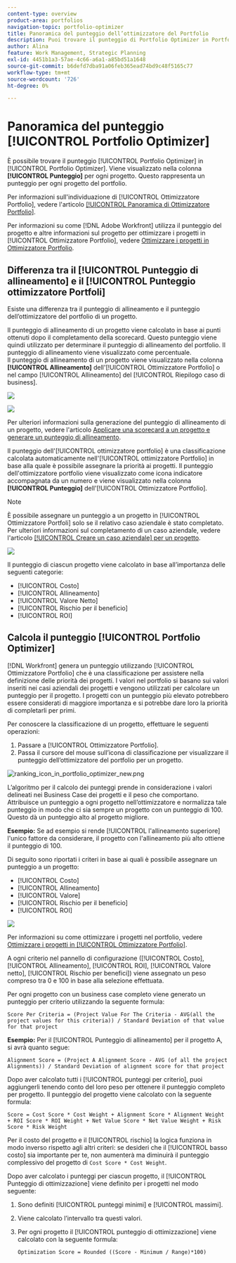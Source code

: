 ```yaml
---
content-type: overview
product-area: portfolios
navigation-topic: portfolio-optimizer
title: Panoramica del punteggio dell’ottimizzatore del Portfolio
description: Puoi trovare il punteggio di Portfolio Optimizer in Portfolio Optimizer. Viene visualizzato nella colonna [!UICONTROL Punteggio] per ogni progetto. Questo rappresenta un punteggio per ogni progetto del portfolio.
author: Alina
feature: Work Management, Strategic Planning
exl-id: 4451b1a3-57ae-4c66-a6a1-a85bd51a1648
source-git-commit: b6defd7dba91a06feb365ead74bd9c48f5165c77
workflow-type: tm+mt
source-wordcount: '726'
ht-degree: 0%

---
```


# Panoramica del punteggio [!UICONTROL Portfolio Optimizer]

È possibile trovare il punteggio [!UICONTROL Portfolio Optimizer] in [!UICONTROL Portfolio Optimizer]. Viene visualizzato nella colonna **[!UICONTROL Punteggio]** per ogni progetto. Questo rappresenta un punteggio per ogni progetto del portfolio.

Per informazioni sull&#39;individuazione di [!UICONTROL Ottimizzatore Portfolio], vedere l&#39;articolo [[!UICONTROL Panoramica di Ottimizzatore Portfolio]](../../../manage-work/portfolios/portfolio-optimizer/portfolio-optimizer-overview.md).

Per informazioni su come [!DNL Adobe Workfront] utilizza il punteggio del progetto e altre informazioni sul progetto per ottimizzare i progetti in [!UICONTROL Ottimizzatore Portfolio], vedere [Ottimizzare i progetti in Ottimizzatore Portfolio](../../../manage-work/portfolios/portfolio-optimizer/optimize-projects-in-portfolio-optimizer.md).

## Differenza tra il [!UICONTROL Punteggio di allineamento] e il [!UICONTROL Punteggio ottimizzatore Portfoli]

Esiste una differenza tra il punteggio di allineamento e il punteggio dell’ottimizzatore del portfolio di un progetto.

Il punteggio di allineamento di un progetto viene calcolato in base ai punti ottenuti dopo il completamento della scorecard. Questo punteggio viene quindi utilizzato per determinare il punteggio di allineamento del portfolio. Il punteggio di allineamento viene visualizzato come percentuale.\
Il punteggio di allineamento di un progetto viene visualizzato nella colonna **[!UICONTROL Allineamento]** dell&#39;[!UICONTROL Ottimizzatore Portfolio] o nel campo [!UICONTROL Allineamento] del [!UICONTROL Riepilogo caso di business].

![](assets/business-case-summary-aligned-field-highlighted.png)

![](assets/project-alignment-score-portfolio-optimizer-highlighted-350x174.png)

Per ulteriori informazioni sulla generazione del punteggio di allineamento di un progetto, vedere l&#39;articolo [Applicare una scorecard a un progetto e generare un punteggio di allineamento](../../../manage-work/projects/define-a-business-case/apply-scorecard-to-project-to-generate-alignment-score.md).

Il punteggio dell&#39;[!UICONTROL ottimizzatore portfolio] è una classificazione calcolata automaticamente nell&#39;[!UICONTROL ottimizzatore Portfolio] in base alla quale è possibile assegnare la priorità ai progetti. Il punteggio dell&#39;ottimizzatore portfolio viene visualizzato come icona indicatore accompagnata da un numero e viene visualizzato nella colonna **[!UICONTROL Punteggio]** dell&#39;[!UICONTROL Ottimizzatore Portfolio].

>[!NOTE]
>
>È possibile assegnare un punteggio a un progetto in [!UICONTROL Ottimizzatore Portfoli] solo se il relativo caso aziendale è stato completato. Per ulteriori informazioni sul completamento di un caso aziendale, vedere l&#39;articolo [[!UICONTROL Creare un caso aziendale] per un progetto](../../../manage-work/projects/define-a-business-case/create-business-case.md).

![](assets/portfolio-optimizer-project-score-highlighted-350x132.png)

Il punteggio di ciascun progetto viene calcolato in base all’importanza delle seguenti categorie:

* [!UICONTROL Costo]
* [!UICONTROL Allineamento]
* [!UICONTROL Valore Netto]
* [!UICONTROL Rischio per il beneficio]
* [!UICONTROL ROI]

## Calcola il punteggio [!UICONTROL Portfolio Optimizer]

<!--
<p data-mc-conditions="QuicksilverOrClassic.Draft mode">(NOTE: This was edited based on this issue, per Anna: https://hub.workfront.com/issue/603d0c58000095ea0bc00ce5e2110693/overview)</p>
-->

[!DNL Workfront] genera un punteggio utilizzando [!UICONTROL Ottimizzatore Portfolio] che è una classificazione per assistere nella definizione delle priorità dei progetti. I valori nel portfolio si basano sui valori inseriti nei casi aziendali dei progetti e vengono utilizzati per calcolare un punteggio per il progetto. I progetti con un punteggio più elevato potrebbero essere considerati di maggiore importanza e si potrebbe dare loro la priorità di completarli per primi.

Per conoscere la classificazione di un progetto, effettuare le seguenti operazioni:

1. Passare a [!UICONTROL Ottimizzatore Portfolio].
1. Passa il cursore del mouse sull’icona di classificazione per visualizzare il punteggio dell’ottimizzatore del portfolio per un progetto.

![ranking_icon_in_portfolio_optimizer_new.png](assets/ranking-icon-in-portfolio-optimizer-new-350x160.png)

L’algoritmo per il calcolo dei punteggi prende in considerazione i valori delineati nei Business Case dei progetti e il peso che comportano. Attribuisce un punteggio a ogni progetto nell’ottimizzatore e normalizza tale punteggio in modo che ci sia sempre un progetto con un punteggio di 100. Questo dà un punteggio alto al progetto migliore.

**Esempio:** Se ad esempio si rende [!UICONTROL l&#39;allineamento superiore] l&#39;unico fattore da considerare, il progetto con l&#39;allineamento più alto ottiene il punteggio di 100.

Di seguito sono riportati i criteri in base ai quali è possibile assegnare un punteggio a un progetto:

* [!UICONTROL Costo]
* [!UICONTROL Allineamento]
* [!UICONTROL Valore]
* [!UICONTROL Rischio per il beneficio]
* [!UICONTROL ROI]

![](assets/optimizer-sliding-value-options-350x77.png)

Per informazioni su come ottimizzare i progetti nel portfolio, vedere [Ottimizzare i progetti in [!UICONTROL Ottimizzatore Portfolio]](../../../manage-work/portfolios/portfolio-optimizer/optimize-projects-in-portfolio-optimizer.md).

A ogni criterio nel pannello di configurazione ([!UICONTROL Costo], [!UICONTROL Allineamento], [!UICONTROL ROI], [!UICONTROL Valore netto], [!UICONTROL Rischio per benefici]) viene assegnato un peso compreso tra 0 e 100 in base alla selezione effettuata.

Per ogni progetto con un business case completo viene generato un punteggio per criterio utilizzando la seguente formula:

```
Score Per Criteria = (Project Value For The Criteria - AVG(all the project values for this criteria)) / Standard Deviation of that value for that project
```

**Esempio:** Per il [!UICONTROL Punteggio di allineamento] per il progetto A, si avrà quanto segue:

```
Alignment Score = (Project A Alignment Score - AVG (of all the project Alignments)) / Standard Deviation of alignment score for that project
```

Dopo aver calcolato tutti i [!UICONTROL punteggi per criterio], puoi aggiungerli tenendo conto del loro peso per ottenere il punteggio completo per progetto. Il punteggio del progetto viene calcolato con la seguente formula:

```
Score = Cost Score * Cost Weight + Alignment Score * Alignment Weight + ROI Score * ROI Weight + Net Value Score * Net Value Weight + Risk Score * Risk Weight
```

Per il costo del progetto e il [!UICONTROL rischio] la logica funziona in modo inverso rispetto agli altri criteri: se desideri che il [!UICONTROL basso costo] sia importante per te, non aumenterà ma diminuirà il punteggio complessivo del progetto di `Cost Score * Cost Weight`.

Dopo aver calcolato i punteggi per ciascun progetto, il [!UICONTROL Punteggio di ottimizzazione] viene definito per i progetti nel modo seguente:

1. Sono definiti [!UICONTROL punteggi minimi] e [!UICONTROL massimi].
1. Viene calcolato l’intervallo tra questi valori.
1. Per ogni progetto il [!UICONTROL punteggio di ottimizzazione] viene calcolato con la seguente formula:

   ```
   Optimization Score = Rounded ((Score - Minimum / Range)*100)
   ```
